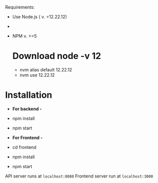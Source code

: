 



Requirements:

* Use Node.js ( v. =12.22.12)
* 
* NPM v. >=5

   # Download node -v 12
  * nvm alias default 12.22.12
  * nvm use 12.22.12

 # Installation

* __For backend -__
* npm install
* npm start

* __For Frontend -__
* cd frontend
* npm install
* npm start


API server runs at `localhost:8080`
Frontend server run at `localhost:3000`
